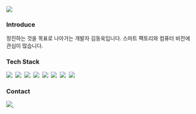 <div>
  <img src="https://capsule-render.vercel.app/api?type=rect&color=timeGradient&height=300&section=header&text=DongUk's_Github&fontSize=90" />
</div>

<h3>Introduce</h3>
<p>
  정진하는 것을 목표로 나아가는 개발자 김동욱입니다. 스마트 팩토리와 컴퓨터 비전에 관심이 많습니다.
</p>

<h3>Tech Stack</h3>
<div>
  <img src="https://img.shields.io/badge/python-3670A0?style=for-the-badge&logo=python&logoColor=ffdd54" />&nbsp
  <img src="https://img.shields.io/badge/pandas-150458.svg?style=for-the-badge&logo=pandas&logoColor=white" />&nbsp
  <img src="https://img.shields.io/badge/numpy-4d77cf.svg?style=for-the-badge&logo=numpy&logoColor=white" />&nbsp
  <img src="https://img.shields.io/badge/Matplotlib-11557c.svg?style=for-the-badge&logo=Matplotlib&logoColor=white" />&nbsp
  <img src="https://img.shields.io/badge/Pytorch-EE4C2C?style=for-the-badge&logo=Pytorch&logoColor=white"/>&nbsp
  <img src="https://img.shields.io/badge/OpenCV-5C3EE8.svg?style=for-the-badge&logo=OpenCV&logoColor=white" />&nbsp
  <img src="https://img.shields.io/badge/MariaDB-003545?style=for-the-badge&logo=MariaDB&logoColor=white"/>&nbsp
  <img src="https://img.shields.io/badge/SQLite-003B57.svg?style=for-the-badge&logo=SQLite&logoColor=white" />&nbsp
</div>

<h3>Contact</h3>
<div>
  <a href="mailto:kdw24739577@gmail.com">
    <img
      src="https://img.shields.io/badge/kdw24739577@gmail.com-D14836?style=for-the-badge&logo=gmail&logoColor=white"/>&nbsp
  </a>
</div>
